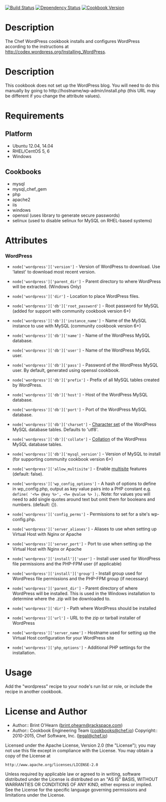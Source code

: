 [![Build Status](https://travis-ci.org/brint/wordpress-cookbook.svg?branch=master)](https://travis-ci.org/brint/wordpress-cookbook)
[![Dependency Status](https://gemnasium.com/brint/wordpress-cookbook.svg)](https://gemnasium.com/brint/wordpress-cookbook)
[![Cookbook Version](https://img.shields.io/cookbook/v/wordpress.svg)](https://supermarket.chef.io/cookbooks/wordpress)

Description
===========

The Chef WordPress cookbook installs and configures WordPress according to the instructions at http://codex.wordpress.org/Installing_WordPress.

Description
===========

This cookbook does not set up the WordPress blog. You will need to do this manually by going to http://hostname/wp-admin/install.php (this URL may be different if you change the attribute values).

Requirements
============

Platform
--------

* Ubuntu 12.04, 14.04
* RHEL/CentOS 5, 6
* Windows

Cookbooks
---------

* mysql
* mysql_chef_gem
* php
* apache2
* iis
* windows
* openssl (uses library to generate secure passwords)
* selinux (used to disable selinux for MySQL on RHEL-based systems)

Attributes
==========

### WordPress

* `node['wordpress']['version']` - Version of WordPress to download. Use 'latest' to download most recent version.
* `node['wordpress']['parent_dir']` - Parent directory to where WordPress will be extracted. (Windows Only)
* `node['wordpress']['dir']` - Location to place WordPress files.
* `node['wordpress']['db']['root_password']` - Root password for MySQL (added for support with community cookbook version 6+)
* `node['wordpress']['db']['instance_name']` - Name of the MySQL instance to use with MySQL (community cookbook version 6+)
* `node['wordpress']['db']['name']` - Name of the WordPress MySQL database.
* `node['wordpress']['db']['user']` - Name of the WordPress MySQL user.
* `node['wordpress']['db']['pass']` - Password of the WordPress MySQL user. By default, generated using openssl cookbook.
* `node['wordpress']['db']['prefix']` - Prefix of all MySQL tables created by WordPress.
* `node['wordpress']['db']['host']` - Host of the WordPress MySQL database.
* `node['wordpress']['db']['port']` - Port of the WordPress MySQL database.
* `node['wordpress']['db']['charset']` - [Character set](http://dev.mysql.com/doc/refman/5.7/en/charset-charsets.html) of the WordPress MySQL database tables. Defaults to 'utf8'.
* `node['wordpress']['db']['collate']` - [Collation](http://dev.mysql.com/doc/refman/5.7/en/charset-collation-effect.html) of the WordPress MySQL database tables.
* `node['wordpress']['db']['mysql_version']` - Version of MySQL to install (for supporting community cookbook version 6+)

* `node['wordpress']['allow_multisite']` - Enable [multisite](http://codex.wordpress.org/Create_A_Network) features (default: false).
* `node['wordpress']['wp_config_options']` - A hash of options to define in wp_config.php, output as key value pairs into a PHP constant e.g. `define( '<%= @key %>', <%= @value %> );`. Note: for values you will need to add single quotes around text but omit them for booleans and numbers. (default: {}).
* `node['wordpress']['config_perms']` - Permissions to set for a site's wp-config.php.
* `node['wordpress']['server_aliases']` - Aliases to use when setting up Virtual Host with Nginx or Apache
* `node['wordpress']['server_port']` - Port to use when setting up the Virtual Host with Nginx or Apache

* `node['wordpress']['install']['user']` - Install user used for WordPress file permissions and the PHP-FPM user (if applicable)
* `node['wordpress']['install']['group']` - Install group used for WordPress file permissions and the PHP-FPM group (if necessary)

* `node['wordpress']['parent_dir']` - Parent directory of where WordPress will be installed. This is used in the Windows installation to determine where the .zip will be downloaded to.
* `node['wordpress']['dir']` - Path where WordPress should be installed
* `node['wordpress']['url']` - URL to the zip or tarball installer of WordPress
* `node['wordpress']['server_name']` - Hostname used for setting up the Virtual Host configuration for your WordPress site

* `node['wordpress']['php_options']` - Additional PHP settings for the installation.

Usage
=====

Add the "wordpress" recipe to your node's run list or role, or include the recipe in another cookbook.

License and Author
==================


* Author:: Brint O'Hearn (brint.ohearn@rackspace.com)
* Author:: Cookbook Engineering Team (cookbooks@chef.io)
Copyright:: 2010-2015, Chef Software, Inc. (<legal@chef.io>)

Licensed under the Apache License, Version 2.0 (the "License");
you may not use this file except in compliance with the License.
You may obtain a copy of the License at

    http://www.apache.org/licenses/LICENSE-2.0

Unless required by applicable law or agreed to in writing, software
distributed under the License is distributed on an "AS IS" BASIS,
WITHOUT WARRANTIES OR CONDITIONS OF ANY KIND, either express or implied.
See the License for the specific language governing permissions and
limitations under the License.
